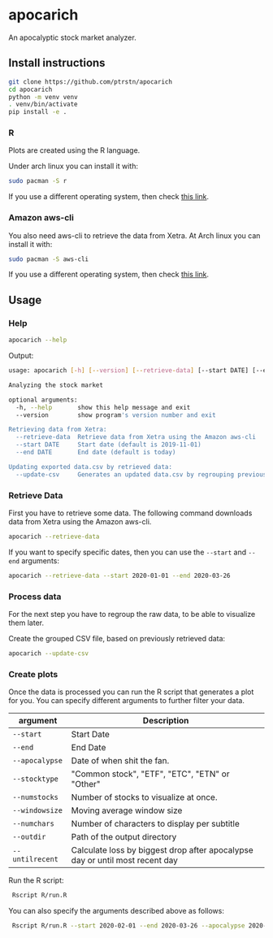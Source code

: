# apocarich

An apocalyptic stock market analyzer. 

## Install instructions

```bash
git clone https://github.com/ptrstn/apocarich
cd apocarich
python -m venv venv
. venv/bin/activate
pip install -e .
```

### R

Plots are created using the R language. 

Under arch linux you can install it with:

```bash
sudo pacman -S r
```

If you use a different operating system, then check [this link](https://www.r-project.org/about.html). 

### Amazon aws-cli

You also need aws-cli to retrieve the data from Xetra.
At Arch linux you can install it with:

```bash
sudo pacman -S aws-cli
```

If you use a different operating system, then check [this link](https://docs.aws.amazon.com/de_de/cli/latest/userguide/cli-chap-install.html). 

## Usage

### Help

```bash
apocarich --help
```

Output:

```bash
usage: apocarich [-h] [--version] [--retrieve-data] [--start DATE] [--end DATE] [--update-csv]

Analyzing the stock market

optional arguments:
  -h, --help       show this help message and exit
  --version        show program's version number and exit

Retrieving data from Xetra:
  --retrieve-data  Retrieve data from Xetra using the Amazon aws-cli
  --start DATE     Start date (default is 2019-11-01)
  --end DATE       End date (default is today)

Updating exported data.csv by retrieved data:
  --update-csv     Generates an updated data.csv by regrouping previously retrieved data
```

### Retrieve Data

First you have to retrieve some data. The following command downloads data from Xetra using the Amazon aws-cli.

```bash
apocarich --retrieve-data
```

If you want to specify specific dates, then you can use the ```--start``` and ```--end``` arguments:


```bash
apocarich --retrieve-data --start 2020-01-01 --end 2020-03-26
```

### Process data

For the next step you have to regroup the raw data, to be able to visualize them later.

Create the grouped CSV file, based on previously retrieved data:

```bash
apocarich --update-csv
```

### Create plots

Once the data is processed you can run the R script that generates a plot for you.
You can specify different arguments to further filter your data.

| argument            | Description                                                                  |
|---------------------|------------------------------------------------------------------------------|
| ```--start```       | Start Date                                                                   |
| ```--end```         | End Date                                                                     |
| ```--apocalypse```  | Date of when shit the fan.                                                   |
| ```--stocktype```   | "Common stock", "ETF", "ETC", "ETN" or "Other"                               |
| ```--numstocks```   | Number of stocks to visualize at once.                                       |
| ```--windowsize```  | Moving average window size                                                   |
| ```--numchars```    | Number of characters to display per subtitle                                 |
| ```--outdir```      | Path of the output directory                                                 |
| ```--untilrecent``` | Calculate loss by biggest drop after apocalypse day or until most recent day |

Run the R script:

```bash
 Rscript R/run.R 
```

You can also specify the arguments described above as follows:

```bash
 Rscript R/run.R --start 2020-02-01 --end 2020-03-26 --apocalypse 2020-02-15 --numchars 5 --outdir images --windowsize 10 --stocktype ETF
```
